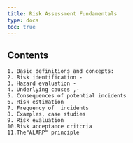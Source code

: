 ```yaml
---
title: Risk Assessment Fundamentals
type: docs
toc: true
---
```

## Contents


	1. Basic definitions and concepts: 
	2. Risk identification - 
	3. Hazard evaluation - 
	4. Underlying causes ,- 
	5. Consequences of potential incidents 
	6. Risk estimation 
	7. Frequency of  incidents
	8. Examples, case studies 
	9. Risk evaluation 
	10.Risk acceptance critcria 
	11.The"ALARP" principle
